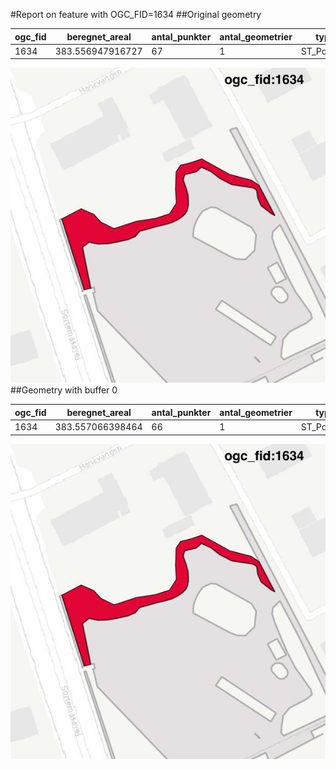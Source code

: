 #Report on feature with OGC_FID=1634
##Original geometry



| ogc_fid |  beregnet_areal  | antal_punkter | antal_geometrier |    type    |
|---------|------------------|---------------|------------------|------------|
|    1634 | 383.556947916727 |            67 |                1 | ST_Polygon|
![geom](../images/1634_invalid.jpg)
##Geometry with buffer 0



| ogc_fid |  beregnet_areal  | antal_punkter | antal_geometrier |    type    |
|---------|------------------|---------------|------------------|------------|
|    1634 | 383.557066398464 |            66 |                1 | ST_Polygon|
![geom](../images/1634_buffer0.jpg)
